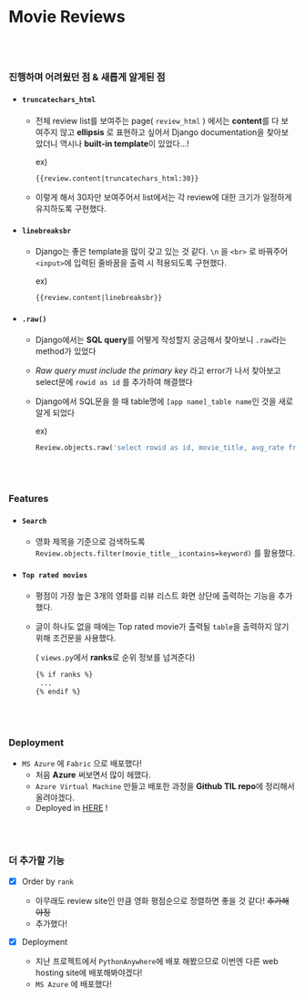 # Movie Reviews

<br>

<br>

### 진행하며 어려웠던 점 & 새롭게 알게된 점

- #### `truncatechars_html`

  - 전체 review list를 보여주는 page( `review_html` ) 에서는 **content**를 다 보여주지 않고 **ellipsis** 로 표현하고 싶어서 Django documentation을 찾아보았더니 역시나 **built-in template**이 있었다...!

    ex)

    ```html
    {{review.content|truncatechars_html:30}}
    ```

  - 이렇게 해서 30자만 보여주어서 list에서는 각 review에 대한 크기가 일정하게 유지하도록 구현했다.

- #### `linebreaksbr`

  - Django는 좋은 template을 많이 갖고 있는 것 같다.  `\n` 을    `<br>` 로 바꿔주어 `<input>`에 입력된 줄바꿈을 출력 시 적용되도록 구현했다.

    ex)

    ```html
    {{review.content|linebreaksbr}}
    ```

- #### `.raw()`

  - Django에서는 **SQL query**를 어떻게 작성할지 궁금해서 찾아보니 `.raw`라는 method가 있었다

  - *Raw query must include the primary key* 라고 error가 나서 찾아보고 select문에 `rowid as id` 를 추가하여 해결했다

  - Django에서 SQL문을 쓸 때 table명에 `[app name]_table name`인 것을 새로 알게 되었다  

    ex)

    ```python
    Review.objects.raw('select rowid as id, movie_title, avg_rate from (select movie_title, avg(rank) as avg_rate from community_review group by movie_title order by avg_rate desc) LIMIT 3')
    ```

    

<br>

<br>

### Features

- #### `Search`

  - 영화 제목을 기준으로 검색하도록 `Review.objects.filter(movie_title__icontains=keyword)` 를 활용했다.

- #### `Top rated movies`

  - 평점이 가장 높은 3개의 영화를 리뷰 리스트 화면 상단에 출력하는 기능을 추가했다.

  - 글이 하나도 없을 때에는 Top rated movie가 출력될 `table`을 출력하지 않기 위해 조건문을 사용했다. 

    ( `views.py`에서 **ranks**로 순위 정보를 넘겨준다)

    ```html
    {% if ranks %}
     ...
    {% endif %}
    ```

    

<br>

<br>

###  Deployment

- `MS Azure` 에 `Fabric` 으로 배포했다!
  - 처음 **Azure** 써보면서 많이 헤맸다. 
  - `Azure Virtual Machine` 만들고 배포한 과정을 **Github TIL repo**에 정리해서 올려야겠다.
  - Deployed in [HERE](https://bit.ly/Movie-reviews) !





<br>

<br>

### 더 추가할 기능

- [x] Order by `rank`
  - 아무래도 review site인 만큼 영화 평점순으로 정렬하면 좋을 것 같다! <s> 추가해야징</s>
  - 추가했다!

- [x] Deployment
  - 지난 프로젝트에서 `PythonAnywhere`에 배포 해봤으므로 이번엔 다른 web hosting site에 배포해봐야겠다!
  - `MS Azure` 에 배포했다!